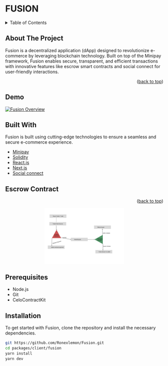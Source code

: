 <!-- TITLE -->
<p align="center"> 
<h1>FUSION</h1>
    </a>
  </p>
</p>

<!-- TABLE OF CONTENTS -->

<details>
  <summary>Table of Contents</summary>
  <ol>
    <li>
      <a href="#about-the-project">About The Project</a>
      <ul>
        <li><a href="#built-with">Built With</a></li>
         <li><a href="#escrow-contract">Smart conract Escrow</a></li>
      </ul>
    </li>
    <li>
      <ul>
       <li><a href="#demo">Demo</a></li>
        <li><a href="#prerequisites">Prerequisites</a></li>
        <li><a href="#installation">Installation</a></li>
      </ul>
    </li>
    <li><a href="#usage">Usage</a></li>
    <li><a href="#roadmap">Roadmap</a></li>
    <li><a href="#contributing">Contributing</a></li>
    <li><a href="#license">License</a></li>
    <li><a href="#contact">Contact</a></li>
    <li><a href="#acknowledgments">Acknowledgments</a></li>
    
  </ol>
</details>

<!-- ABOUT THE PROJECT -->

## About The Project

Fusion is a decentralized application (dApp) designed to revolutionize e-commerce by leveraging blockchain technology. Built on top of the Minipay framework, Fusion enables secure, transparent, and efficient transactions with innovative features like escrow smart contracts and social connect for user-friendly interactions.

<p align="right">(<a href="#top">back to top</a>)</p>

## Demo

[![Fusion Overview](https://img.youtube.com/vi/MfNpC1_KiQQ/0.jpg)](https://www.youtube.com/watch?v=MfNpC1_KiQQ)

<!--Demo -->


## Built With

Fusion is built using cutting-edge technologies to ensure a seamless and secure e-commerce experience.

- [Minipay](https://minipay.org/)
- [Solidity](https://docs.soliditylang.org/)
- [React.js](https://reactjs.org/)
- [Next.js](https://nextjs.org/)
- [Social connect](https://github.com/celo-org/SocialConnect/)

## Escrow Contract

<p align="right">(<a href="#top">back to top</a>)</p>
<!-- ESCROW CONTRACT -->
<p align="center"> 
  <p align="center"> 
  <img width="50%" src="packages/client/fusion/public/fusionE.png" align="center" alt="Fusion" />


</p>
 
</p>

<!-- GETTING STARTED -->

## Prerequisites

- Node.js
- Git
- CeloContractKit

## Installation

To get started with Fusion, clone the repository and install the necessary dependencies.

```bash
git https://github.com/Ronexlemon/Fusion.git
cd packages/client/fusion
yarn install
yarn dev


